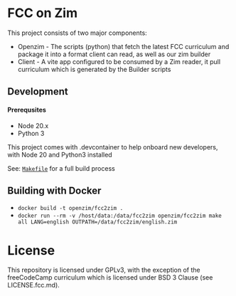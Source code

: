# FCC on Zim

This project consists of two major components:

- Openzim - The scripts (python) that fetch the latest FCC curriculum and package it into a format client can read, as well as our zim builder
- Client - A vite app configured to be consumed by a Zim reader, it pull curriculum which is generated by the Builder scripts

## Development

#### Prerequsites

- Node 20.x
- Python 3

This project comes with .devcontainer to help onboard new developers, with Node 20 and Python3 installed

See: [`Makefile`](Makefile) for a full build process

## Building with Docker

- `docker build -t openzim/fcc2zim .`
- `docker run --rm -v /host/data:/data/fcc2zim openzim/fcc2zim make all LANG=english OUTPATH=/data/fcc2zim/english.zim`

# License

This repository is licensed under GPLv3, with the exception of the freeCodeCamp curriculum which is licensed under BSD 3 Clause (see LICENSE.fcc.md).
